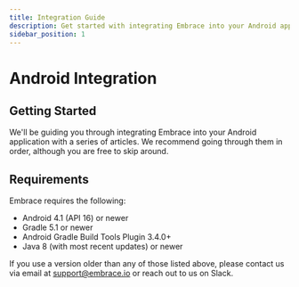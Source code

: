 ```yaml
---
title: Integration Guide
description: Get started with integrating Embrace into your Android application
sidebar_position: 1
---
```


# Android Integration

## Getting Started

We'll be guiding you through integrating Embrace into your Android application
with a series of articles. We recommend going through them in order, although
you are free to skip around.

## Requirements

Embrace requires the following:

* Android 4.1 (API 16) or newer
* Gradle 5.1 or newer
* Android Gradle Build Tools Plugin 3.4.0+
* Java 8 (with most recent updates) or newer

If you use a version older than any of those listed above, please contact us via email at [support@embrace.io](mailto:support@embrace.io) or reach out to us on Slack.

